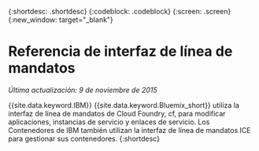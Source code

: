 {:shortdesc: .shortdesc}
{:codeblock: .codeblock}
{:screen: .screen}
{:new_window: target="_blank"}

# Referencia de interfaz de línea de mandatos


*Última actualización: 9 de noviembre de 2015*

{{site.data.keyword.IBM}} {{site.data.keyword.Bluemix_short}} utiliza la interfaz de línea de mandatos de
Cloud Foundry, cf, para modificar aplicaciones, instancias de servicio y enlaces de servicio. Los Contenedores de IBM también utilizan la interfaz de línea de mandatos ICE para gestionar
sus contenedores.
{:shortdesc}
